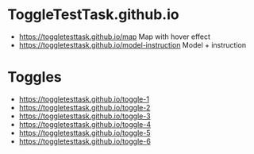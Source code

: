 # ToggleTestTask.github.io
- https://toggletesttask.github.io/map Map with hover effect
- https://toggletesttask.github.io/model-instruction Model + instruction
# Toggles
- https://toggletesttask.github.io/toggle-1
- https://toggletesttask.github.io/toggle-2
- https://toggletesttask.github.io/toggle-3
- https://toggletesttask.github.io/toggle-4
- https://toggletesttask.github.io/toggle-5
- https://toggletesttask.github.io/toggle-6

